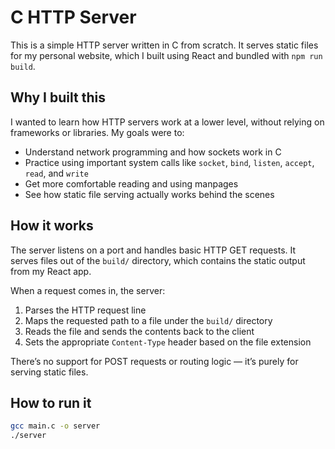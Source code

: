 # C HTTP Server

This is a simple HTTP server written in C from scratch. It serves static files for my personal website, which I built using React and bundled with `npm run build`.

## Why I built this

I wanted to learn how HTTP servers work at a lower level, without relying on frameworks or libraries. My goals were to:

- Understand network programming and how sockets work in C
- Practice using important system calls like `socket`, `bind`, `listen`, `accept`, `read`, and `write`
- Get more comfortable reading and using manpages
- See how static file serving actually works behind the scenes

## How it works

The server listens on a port and handles basic HTTP GET requests. It serves files out of the `build/` directory, which contains the static output from my React app.

When a request comes in, the server:

1. Parses the HTTP request line
2. Maps the requested path to a file under the `build/` directory
3. Reads the file and sends the contents back to the client
4. Sets the appropriate `Content-Type` header based on the file extension

There’s no support for POST requests or routing logic — it’s purely for serving static files.

## How to run it

```bash
gcc main.c -o server
./server
